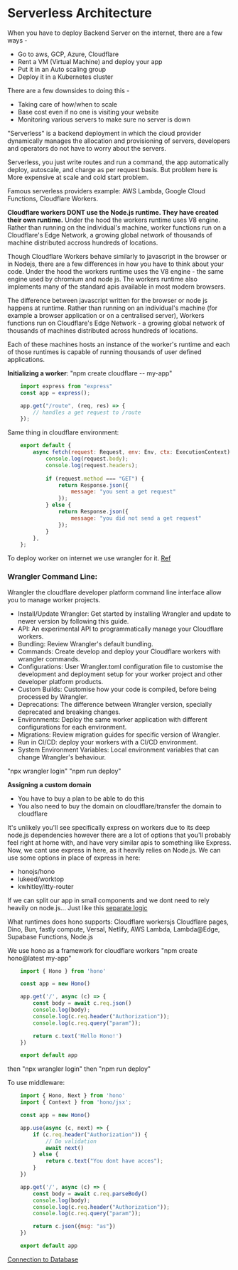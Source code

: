 # Serverless Architecture

When you have to deploy Backend Server on the internet, there are a few ways - 
- Go to aws, GCP, Azure, Cloudflare
- Rent a VM (Virtual Machine) and deploy your app
- Put it in an Auto scaling group
- Deploy it in a Kubernetes cluster


There are a few downsides to doing this - 
- Taking care of how/when to scale
- Base cost even if no one is visiting your website
- Monitoring various servers to make sure no server is down


"Serverless" is a backend deployment in which the cloud provider dynamically manages the allocation and provisioning of servers, developers and operators do not have to worry about the servers.

Serverless, you just write routes and run a command, the app automatically deploy, autoscale, and charge as per request basis.
But problem here is More expensive at scale and cold start problem.

Famous serverless providers example: AWS Lambda, Google Cloud Functions, Cloudflare Workers.

**Cloudflare workers DONT use the Node.js runtime. They have created their own runtime.**
Under the hood the workers runtime uses V8 engine. Rather than running on the individual's machine, worker functions run on a Cloudflare's Edge Network, a growing global network of thousands of machine distributed accross hundreds of locations.


Though Cloudflare Workers behave similarly to javascript in the browser or in Nodejs, there are a few differences in how you have to think about your code. Under the hood the workers runtime uses the V8 engine - the same engine used by chromium and node js. The workers runtime also implements many of the standard apis available in most modern browsers.

The difference between javascript written for the browser or node js happens at runtime. Rather than running on an individual's machine (for example a browser application or on a centralised server), Workers functions run on Cloudflare's Edge Network - a growing global network of thousands of machines distributed across hundreds of locations.

Each of these machines hosts an instance of the worker's runtime and each of those runtimes is capable of running thousands of user defined applications.



**Initializing a worker**: "npm create cloudflare -- my-app"

```jsx
    import express from "express"
    const app = express();

    app.get("/route", (req, res) => {
        // handles a get request to /route
    });
```
Same thing in cloudflare environment:
```jsx
    export default {
        async fetch(request: Request, env: Env, ctx: ExecutionContext): Promise<Response> {
            console.log(request.body);
            console.log(request.headers);
            
            if (request.method === "GET") {
                return Response.json({
                    message: "you sent a get request"
                });
            } else {
                return Response.json({
                    message: "you did not send a get request"
                });
            }
        },
    };
```




To deploy worker on internet we use wrangler for it.
[Ref](https://developers.cloudflare.com/workers/wrangler/)

### Wrangler Command Line:
Wrangler the cloudflare developer platform command line interface allow you to manage worker projects.
- Install/Update Wrangler: Get started by installing Wrangler and update to newer version by following this guide.
- API: An experimental API to programmatically manage your Cloudflare workers.
- Bundling: Review Wrangler's default bundling.
- Commands: Create develop and deploy your Cloudflare workers with wrangler commands.
- Configurations: User Wrangler.toml configuration file to customise the development and deployment setup for your worker project and other developer platform products.
- Custom Builds: Customise how your code is compiled, before being processed by Wrangler.
- Deprecations: The difference between Wrangler version, specially deprecated and breaking changes.
- Environments: Deploy the same worker application with different configurations for each environment.
- Migrations: Review migration guides for specific version of Wrangler.
- Run in CI/CD: deploy your workers with a CI/CD environment.
- System Environment Variables: Local environment variables that can change Wrangler's behaviour.

"npx wrangler login"
"npm run deploy"

**Assigning a custom domain**
- You have to buy a plan to be able to do this
- You also need to buy the domain on cloudflare/transfer the domain to cloudflare


It's unlikely you'll see specifically express on workers due to its deep node.js dependencies however there are a lot of options that you'll probably feel right at home with, and have very similar apis to something like Express.
Now, we cant use express in here, as it heavily relies on Node.js. We can use some options in place of express in here:
- honojs/hono
- lukeed/worktop
- kwhitley/itty-router


If we can split our app in small components and we dont need to rely heavily on node.js... Just like this [separate logic](https://www.notion.so/image/https%3A%2F%2Fprod-files-secure.s3.us-west-2.amazonaws.com%2F085e8ad8-528e-47d7-8922-a23dc4016453%2Fd56c54ff-12ee-4b9e-bda6-699641b27bea%2FScreenshot_2024-02-10_at_4.37.24_AM.jpg?table=block&id=44cd75c5-27b8-4e0b-bf94-d4c1bf546581&cache=v2)

What runtimes does hono supports:
Cloudflare workersjs Cloudflare pages, Dino, Bun, fastly compute, Versal, Netlify, AWS Lambda, Lambda@Edge, Supabase Functions, Node.js

We use hono as a framework for cloudflare workers
"npm create hono@latest my-app"

```jsx
    import { Hono } from 'hono'

    const app = new Hono()

    app.get('/', async (c) => {
        const body = await c.req.json()
        console.log(body);
        console.log(c.req.header("Authorization"));
        console.log(c.req.query("param"));

        return c.text('Hello Hono!')
    })

    export default app
```

then "npx wrangler login" then "npm run deploy"


To use middleware:
```jsx
    import { Hono, Next } from 'hono'
    import { Context } from 'hono/jsx';

    const app = new Hono()

    app.use(async (c, next) => {
        if (c.req.header("Authorization")) {
            // Do validation
            await next()
        } else {
            return c.text("You dont have acces");
        }
    })

    app.get('/', async (c) => {
        const body = await c.req.parseBody()
        console.log(body);
        console.log(c.req.header("Authorization"));
        console.log(c.req.query("param"));

        return c.json({msg: "as"})
    })

    export default app
```


[Connection to Database](https://www.prisma.io/docs/orm/prisma-client/deployment/edge/deploy-to-cloudflare)

